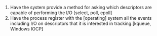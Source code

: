1. Have the system provide a method for asking which descriptors are capable of performing the I/O [select, poll, epoll]
1. Have the process register with the [operating] system all the events including I/O on descriptors that it is interested in tracking.[kqueue, Windows IOCP]